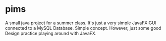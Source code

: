 # pims
A small java project for a summer class.
It's just a very simple JavaFX GUI connected to a MySQL Database.
Simple concept. However, just some good Design practice playing around with JavaFX.
